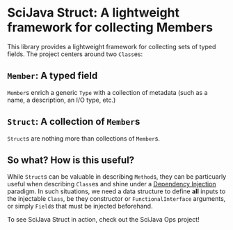 # SciJava Struct: A lightweight framework for collecting Members

This library provides a lightweight framework for collecting sets of typed fields. The project centers around two `Class`es:

## `Member`: A typed field

`Member`s enrich a generic `Type` with a collection of metadata (such as a name, a description, an I/O type, etc.)

## `Struct`: A collection of `Member`s

`Struct`s are nothing more than collections of `Member`s.

## So what? How is this useful?

While `Struct`s can be valuable in describing `Method`s, they can be particuarly useful when describing `Class`es and shine under a [Dependency Injection](https://en.wikipedia.org/wiki/Dependency_injection) paradigm. In such situations, we need a data structure to define **all** inputs to the injectable `Class`, be they constructor or `FunctionalInterface` arguments, or simply `Field`s that must be injected beforehand.

To see SciJava Struct in action, check out the SciJava Ops project!
